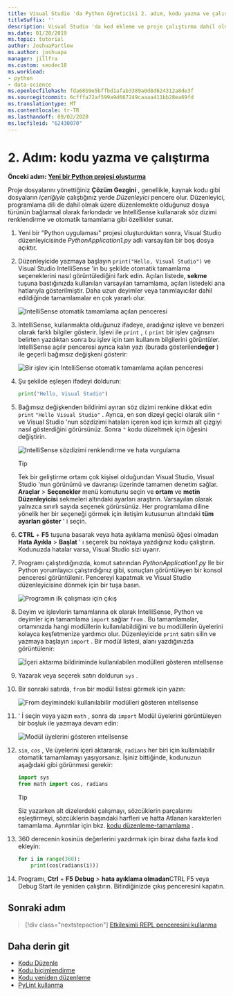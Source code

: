 ```yaml
---
title: Visual Studio 'da Python öğreticisi 2. adım, kodu yazma ve çalıştırma
titleSuffix: ''
description: Visual Studio 'da kod ekleme ve proje çalıştırma dahil olmak üzere Python özelliklerine yönelik temel bir izlenecek adım 2.
ms.date: 01/28/2019
ms.topic: tutorial
author: JoshuaPartlow
ms.author: joshuapa
manager: jillfra
ms.custom: seodec18
ms.workload:
- python
- data-science
ms.openlocfilehash: fda68b9e5bffbd1afab3389a0d8d624312a8de3f
ms.sourcegitcommit: 6cfffa72af599a9d667249caaaa411bb28ea69fd
ms.translationtype: MT
ms.contentlocale: tr-TR
ms.lasthandoff: 09/02/2020
ms.locfileid: "62430070"
---
```

# <a name="step-2-write-and-run-code"></a>2. Adım: kodu yazma ve çalıştırma

**Önceki adım: [Yeni bir Python projesi oluşturma](tutorial-working-with-python-in-visual-studio-step-01-create-project.md)**

Proje dosyalarını yönettiğiniz **Çözüm Gezgini** , genellikle, kaynak kodu gibi dosyaların *içeriğiyle* çalıştığınız yerde *Düzenleyici* pencere olur. Düzenleyici, programlama dili de dahil olmak üzere düzenlemekte olduğunuz dosya türünün bağlamsal olarak farkındadır ve IntelliSense kullanarak söz dizimi renklendirme ve otomatik tamamlama gibi özellikler sunar.

1. Yeni bir "Python uygulaması" projesi oluşturduktan sonra, Visual Studio düzenleyicisinde *PythonApplication1.py* adlı varsayılan bir boş dosya açıktır.

1. Düzenleyicide yazmaya başlayın `print("Hello, Visual Studio")` ve Visual Studio IntelliSense 'in bu şekilde otomatik tamamlama seçeneklerini nasıl görüntülediğini fark edin. Açılan listede, **sekme** tuşuna bastığınızda kullanılan varsayılan tamamlama, açılan listedeki ana hatlarıyla gösterilmiştir. Daha uzun deyimler veya tanımlayıcılar dahil edildiğinde tamamlamalar en çok yararlı olur.

    ![IntelliSense otomatik tamamlama açılan penceresi](media/vs-getting-started-python-04-IntelliSense1b.png)

1. IntelliSense, kullanmakta olduğunuz ifadeye, aradığınız işleve ve benzeri olarak farklı bilgiler gösterir. İşlevi ile `print` , `(` `print` bir işlev çağrısını belirten yazdıktan sonra bu işlev için tam kullanım bilgilerini görüntüler. IntelliSense açılır penceresi ayrıca kalın yazı (burada gösterilen**değer** ) ile geçerli bağımsız değişkeni gösterir:

    ![Bir işlev için IntelliSense otomatik tamamlama açılan penceresi](media/vs-getting-started-python-05-IntelliSense2b.png)

1. Şu şekilde eşleşen ifadeyi doldurun:

    ```python
    print("Hello, Visual Studio")
    ```

1. Bağımsız değişkenden bildirimi ayıran söz dizimi renkine dikkat edin `print` `"Hello Visual Studio"` . Ayrıca, en son dizeyi geçici olarak silin `"` ve Visual Studio 'nun sözdizimi hataları içeren kod için kırmızı alt çizgiyi nasıl gösterdiğini görürsünüz. Sonra `"` kodu düzeltmek için öğesini değiştirin.

    ![IntelliSense sözdizimi renklendirme ve hata vurgulama](media/vs-getting-started-python-06-IntelliSense3b.png)

    > [!Tip]
    > Tek bir geliştirme ortamı çok kişisel olduğundan Visual Studio, Visual Studio 'nun görünümü ve davranışı üzerinde tamamen denetim sağlar. **Araçlar**  >  **Seçenekler** menü komutunu seçin ve **ortam** ve **metin Düzenleyicisi** sekmeleri altındaki ayarları araştırın. Varsayılan olarak yalnızca sınırlı sayıda seçenek görürsünüz. Her programlama diline yönelik her bir seçeneği görmek için iletişim kutusunun altındaki **tüm ayarları göster** ' i seçin.

1. **CTRL** + **F5** tuşuna basarak veya hata ayıklama menüsü öğesi olmadan **Hata Ayıkla**  >  **Başlat** ' ı seçerek bu noktaya yazdığınız kodu çalıştırın. Kodunuzda hatalar varsa, Visual Studio sizi uyarır.

1. Programı çalıştırdığınızda, komut satırından *PythonApplication1.py* Ile bir Python yorumlayıcı çalıştırdığınız gibi, sonuçları görüntüleyen bir konsol penceresi görüntülenir. Pencereyi kapatmak ve Visual Studio düzenleyicisine dönmek için bir tuşa basın.

    ![Programın ilk çalışması için çıkış](media/vs-getting-started-python-07-output.png)

1. Deyim ve işlevlerin tamamlarına ek olarak IntelliSense, Python ve deyimler için tamamlama `import` sağlar `from` . Bu tamamlamalar, ortamınızda hangi modüllerin kullanılabildiğini ve bu modüllerin üyelerini kolayca keşfetmenize yardımcı olur. Düzenleyicide `print` satırı silin ve yazmaya başlayın `import` . Bir modül listesi, alanı yazdığınızda görüntülenir:

    ![İçeri aktarma bildiriminde kullanılabilen modülleri gösteren ıntellsense](media/vs-getting-started-python-08-import1.png)

1. Yazarak veya seçerek satırı doldurun `sys` .

1. Bir sonraki satırda, `from` bir modül listesi görmek için yazın:

    ![From deyimindeki kullanılabilir modülleri gösteren ıntellsense](media/vs-getting-started-python-09-import2.png)

1. ' İ seçin veya yazın `math` , sonra da `import` Modül üyelerini görüntüleyen bir boşluk ile yazmaya devam edin:

    ![Modül üyelerini gösteren ıntellsense](media/vs-getting-started-python-10-import3.png)

1. `sin`, `cos` , Ve üyelerini içeri aktararak, `radians` her biri için kullanılabilir otomatik tamamlamayı yaşıyorsanız. İşiniz bittiğinde, kodunuzun aşağıdaki gibi görünmesi gerekir:

    ```python
    import sys
    from math import cos, radians
    ```

    > [!Tip]
    > Siz yazarken alt dizelerdeki çalışmayı, sözcüklerin parçalarını eşleştirmeyi, sözcüklerin başındaki harfleri ve hatta Atlanan karakterleri tamamlama. Ayrıntılar için bkz. [kodu düzenleme-tamamlama](editing-python-code-in-visual-studio.md#completions) .

1. 360 derecenin kosinüs değerlerini yazdırmak için biraz daha fazla kod ekleyin:

    ```python
    for i in range(360):
        print(cos(radians(i)))
    ```

1. Programı, **Ctrl** + **F5** **Debug**  >  **hata ayıklama olmadan**CTRL F5 veya Debug Start ile yeniden çalıştırın. Bitirdiğinizde çıkış penceresini kapatın.

## <a name="next-step"></a>Sonraki adım

> [!div class="nextstepaction"]
> [Etkileşimli REPL penceresini kullanma](tutorial-working-with-python-in-visual-studio-step-03-interactive-repl.md)

## <a name="go-deeper"></a>Daha derin git

- [Kodu Düzenle](editing-python-code-in-visual-studio.md)
- [Kodu biçimlendirme](formatting-python-code.md)
- [Kodu yeniden düzenleme](refactoring-python-code.md)
- [PyLint kullanma](linting-python-code.md)

